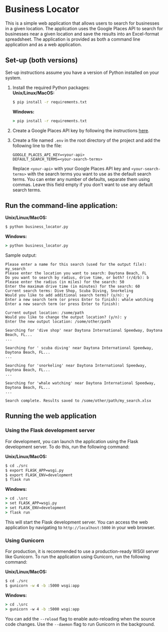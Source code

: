 Business Locator
================

This is a simple web application that allows users to search for businesses in a given location. The application uses the Google Places API to search for businesses near a given location and save the results into an Excel-format spreadsheet. The application is provided as both a command line application and as a web application.

Set-up (both versions)
----------------------

Set-up instructions assume you have a version of Python installed on your system.

1. Install the required Python packages:  
    **Unix/Linux/MacOS:**
    ```bash
    $ pip install -r requirements.txt
    ```
    
    **Windows:**
    ```cmd
    > pip install -r requirements.txt
    ```

2. Create a Google Places API key by following the instructions [here](https://developers.google.com/places/web-service/get-api-key).
3. Create a file named `.env` in the root directory of the project and add the following line to the file:
    ```
    GOOGLE_PLACES_API_KEY=<your-api>
    DEFAULT_SEARCH_TERMS=<your-search-terms>
    ```
    Replace `<your-api>` with your Google Places API key and `<your-search-terms>` with the search terms you want to use as the default search terms. You can enter any number of defaults, separate them using commas. Leave this field empty if you don't want to use any default search terms. 

Run the command-line application:
---------------------------------

**Unix/Linux/MacOS:**
```bash
$ python business_locator.py
```

**Windows:**
```cmd
> python business_locator.py
```

Sample output:
```
Please enter a name for this search (used for the output file): my_search
Please enter the location you want to search: Daytona Beach, FL
Do you want to search by radius, drive time, or both? (r/d/b): b
Please enter the radius (in miles) for the search: 50
Enter the maximum drive time (in minutes) for the search: 60
Current search terms: Dive Shop, Scuba Diving, Snorkeling
Would you like to add additional search terms? (y/n): y
Enter a new search term (or press Enter to finish): whale watching
Enter a new search term (or press Enter to finish):

Current output location: /some/path
Would you like to change the output location? (y/n): y
Enter the new output location: /some/other/path

Searching for 'dive shop' near Daytona International Speedway, Daytona Beach, FL...
...

Searching for ' scuba diving' near Daytona International Speedway, Daytona Beach, FL...
...

Searching for 'snorkeling' near Daytona International Speedway, Daytona Beach, FL...
...

Searching for 'whale watching' near Daytona International Speedway, Daytona Beach, FL...
...

Search complete. Results saved to /some/other/path/my_search.xlsx
```

Running the web application
---------------------------

### Using the Flask development server

For development, you can launch the application using the Flask development server. To do this, run the following command:

**Unix/Linux/MacOS:**
```bash
$ cd ./src
$ export FLASK_APP=wsgi.py
$ export FLASK_ENV=development
$ flask run
```

**Windows:**
```cmd
> cd .\src
> set FLASK_APP=wsgi.py
> set FLASK_ENV=development
> flask run
```

This will start the Flask development server. You can access the web application by navigating to `http://localhost:5000` in your web browser.

### Using Gunicorn

For production, it is recommended to use a production-ready WSGI server like Gunicorn. To run the application using Gunicorn, run the following command:

**Unix/Linux/MacOS:**
```bash
$ cd ./src
$ gunicorn -w 4 -b :5000 wsgi:app
```

**Windows:**
```cmd
> cd .\src
> gunicorn -w 4 -b :5000 wsgi:app
```

You can add the `--reload` flag to enable auto-reloading when the source code changes. Use the `--daemon` flag to run Gunicorn in the background.


